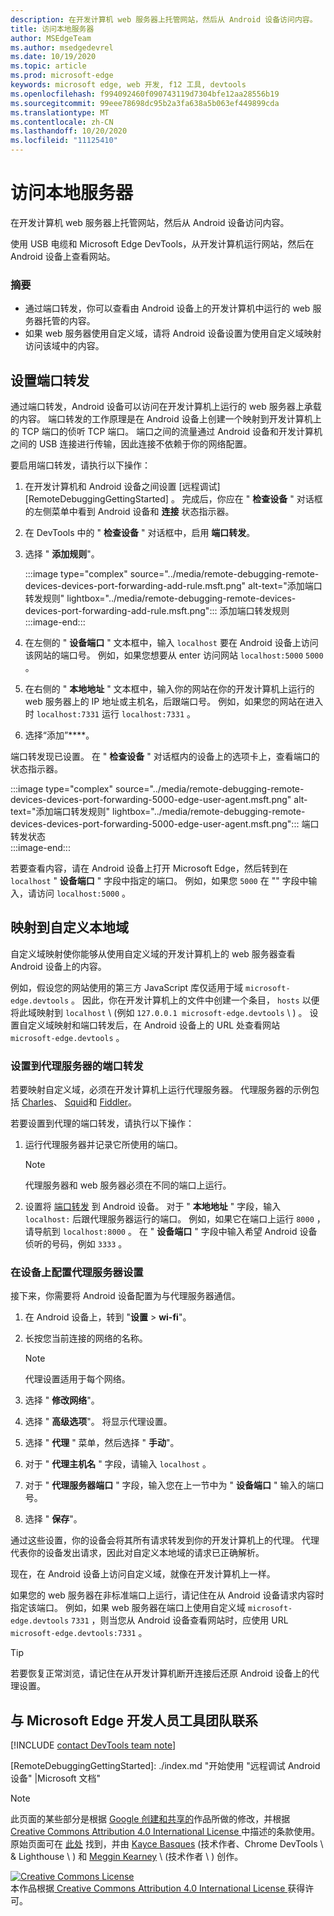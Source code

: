 ```yaml
---
description: 在开发计算机 web 服务器上托管网站，然后从 Android 设备访问内容。
title: 访问本地服务器
author: MSEdgeTeam
ms.author: msedgedevrel
ms.date: 10/19/2020
ms.topic: article
ms.prod: microsoft-edge
keywords: microsoft edge, web 开发, f12 工具, devtools
ms.openlocfilehash: f994092460f090743119d7304bfe12aa28556b19
ms.sourcegitcommit: 99eee78698dc95b2a3fa638a5b063ef449899cda
ms.translationtype: MT
ms.contentlocale: zh-CN
ms.lasthandoff: 10/20/2020
ms.locfileid: "11125410"
---
```

<!-- Copyright Kayce Basques 

   Licensed under the Apache License, Version 2.0 (the "License");
   you may not use this file except in compliance with the License.
   You may obtain a copy of the License at

       https://www.apache.org/licenses/LICENSE-2.0

   Unless required by applicable law or agreed to in writing, software
   distributed under the License is distributed on an "AS IS" BASIS,
   WITHOUT WARRANTIES OR CONDITIONS OF ANY KIND, either express or implied.
   See the License for the specific language governing permissions and
   limitations under the License.  -->  

# 访问本地服务器  

在开发计算机 web 服务器上托管网站，然后从 Android 设备访问内容。  

使用 USB 电缆和 Microsoft Edge DevTools，从开发计算机运行网站，然后在 Android 设备上查看网站。  

### 摘要  

*   通过端口转发，你可以查看由 Android 设备上的开发计算机中运行的 web 服务器托管的内容。  
*   如果 web 服务器使用自定义域，请将 Android 设备设置为使用自定义域映射访问该域中的内容。  

## 设置端口转发  

通过端口转发，Android 设备可以访问在开发计算机上运行的 web 服务器上承载的内容。  端口转发的工作原理是在 Android 设备上创建一个映射到开发计算机上的 TCP 端口的侦听 TCP 端口。  端口之间的流量通过 Android 设备和开发计算机之间的 USB 连接进行传输，因此连接不依赖于你的网络配置。  

要启用端口转发，请执行以下操作：  

1.  在开发计算机和 Android 设备之间设置 [远程调试][RemoteDebuggingGettingStarted] 。  完成后，你应在 " **检查设备** " 对话框的左侧菜单中看到 Android 设备和 **连接** 状态指示器。  
1.  在 DevTools 中的 " **检查设备** " 对话框中，启用 **端口转发**。  
1.  选择 " **添加规则**"。  
    
    :::image type="complex" source="../media/remote-debugging-remote-devices-devices-port-forwarding-add-rule.msft.png" alt-text="添加端口转发规则" lightbox="../media/remote-debugging-remote-devices-devices-port-forwarding-add-rule.msft.png":::
       添加端口转发规则  
    :::image-end:::  
    
1.  在左侧的 " **设备端口** " 文本框中，输入 `localhost` 要在 Android 设备上访问该网站的端口号。  例如，如果您想要从 enter 访问网站 `localhost:5000` `5000` 。  
1.  在右侧的 " **本地地址** " 文本框中，输入你的网站在你的开发计算机上运行的 web 服务器上的 IP 地址或主机名，后跟端口号。  例如，如果您的网站在进入时 `localhost:7331` 运行 `localhost:7331` 。  
1.  选择“添加”****。  
    
端口转发现已设置。  在 " **检查设备** " 对话框内的设备上的选项卡上，查看端口的状态指示器。  

:::image type="complex" source="../media/remote-debugging-remote-devices-devices-port-forwarding-5000-edge-user-agent.msft.png" alt-text="添加端口转发规则" lightbox="../media/remote-debugging-remote-devices-devices-port-forwarding-5000-edge-user-agent.msft.png":::
   端口转发状态  
:::image-end:::  

若要查看内容，请在 Android 设备上打开 Microsoft Edge，然后转到在 `localhost` " **设备端口** " 字段中指定的端口。  例如，如果您 `5000` 在 "" 字段中输入，请访问 `localhost:5000` 。  

## 映射到自定义本地域  

自定义域映射使你能够从使用自定义域的开发计算机上的 web 服务器查看 Android 设备上的内容。  

例如，假设您的网站使用的第三方 JavaScript 库仅适用于域 `microsoft-edge.devtools` 。  因此，你在开发计算机上的文件中创建一个条目， `hosts` 以便将此域映射到 `localhost` \ (例如 `127.0.0.1 microsoft-edge.devtools` \ ) 。  设置自定义域映射和端口转发后，在 Android 设备上的 URL 处查看网站 `microsoft-edge.devtools` 。  

### 设置到代理服务器的端口转发  

若要映射自定义域，必须在开发计算机上运行代理服务器。  代理服务器的示例包括 [Charles][CharlesWebDebuggingProxy]、 [Squid][SquidOptimisingWebDelivery]和 [Fiddler][FiddlerWebDebuggingProxy]。  

若要设置到代理的端口转发，请执行以下操作：  

1.  运行代理服务器并记录它所使用的端口。  
    
    > [!NOTE]
    > 代理服务器和 web 服务器必须在不同的端口上运行。  
    
1.  设置将 [端口转发](#set-up-port-forwarding) 到 Android 设备。  对于 " **本地地址** " 字段，输入 `localhost:` 后跟代理服务器运行的端口。  例如，如果它在端口上运行 `8000` ，请导航到 `localhost:8000` 。  在 " **设备端口** " 字段中输入希望 Android 设备侦听的号码，例如 `3333` 。  
    
### 在设备上配置代理服务器设置  

接下来，你需要将 Android 设备配置为与代理服务器通信。  

1.  在 Android 设备上，转到 "**设置**  >  **wi-fi**"。  
1.  长按您当前连接的网络的名称。  
    
    > [!NOTE]
    > 代理设置适用于每个网络。  
    
1.  选择 " **修改网络**"。  
1.  选择 " **高级选项**"。  将显示代理设置。  
1.  选择 " **代理** " 菜单，然后选择 " **手动**"。  
1.  对于 " **代理主机名** " 字段，请输入 `localhost` 。  
1.  对于 " **代理服务器端口** " 字段，输入您在上一节中为 " **设备端口** " 输入的端口号。  
1.  选择 " **保存**"。  
    
通过这些设置，你的设备会将其所有请求转发到你的开发计算机上的代理。  代理代表你的设备发出请求，因此对自定义本地域的请求已正确解析。  

现在，在 Android 设备上访问自定义域，就像在开发计算机上一样。  

如果您的 web 服务器在非标准端口上运行，请记住在从 Android 设备请求内容时指定该端口。  例如，如果 web 服务器在端口上使用自定义域 `microsoft-edge.devtools` `7331` ，则当您从 Android 设备查看网站时，应使用 URL `microsoft-edge.devtools:7331` 。  

> [!TIP]
> 若要恢复正常浏览，请记住在从开发计算机断开连接后还原 Android 设备上的代理设置。  

## 与 Microsoft Edge 开发人员工具团队联系  

[!INCLUDE [contact DevTools team note](../includes/contact-devtools-team-note.md)]  

<!-- links -->  

[RemoteDebuggingGettingStarted]: ./index.md "开始使用 "远程调试 Android 设备" |Microsoft 文档"  

[CharlesWebDebuggingProxy]: https://www.charlesproxy.com "Charles Web 调试代理"  

[SquidOptimisingWebDelivery]: https://www.squid-cache.org "squid：优化 Web 送达"  

[FiddlerWebDebuggingProxy]: https://www.telerik.com/fiddler "Fiddler-免费 Web 调试代理"  

> [!NOTE]
> 此页面的某些部分是根据 [Google 创建和共享的][GoogleSitePolicies]作品所做的修改，并根据[ Creative Commons Attribution 4.0 International License ][CCA4IL]中描述的条款使用。  
> 原始页面可在 [此处](https://developers.google.com/web/tools/chrome-devtools/remote-debugging/local-server) 找到，并由 [Kayce Basques][KayceBasques] (技术作者、Chrome DevTools \ & Lighthouse \ ) 和 [Meggin Kearney][MegginKearney] \ (技术作者 \ ) 创作。  

[![Creative Commons License][CCby4Image]][CCA4IL]  
本作品根据[ Creative Commons Attribution 4.0 International License ][CCA4IL]获得许可。  

[CCA4IL]: https://creativecommons.org/licenses/by/4.0  
[CCby4Image]: https://i.creativecommons.org/l/by/4.0/88x31.png  
[GoogleSitePolicies]: https://developers.google.com/terms/site-policies  
[KayceBasques]: https://developers.google.com/web/resources/contributors/kaycebasques  
[MegginKearney]: https://developers.google.com/web/resources/contributors/megginkearney  
